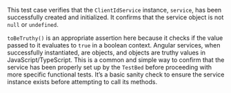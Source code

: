 This test case verifies that the `ClientIdService` instance, `service`, has been successfully created and initialized. It confirms that the service object is not `null` or `undefined`.

`toBeTruthy()` is an appropriate assertion here because it checks if the value passed to it evaluates to `true` in a boolean context. Angular services, when successfully instantiated, are objects, and objects are truthy values in JavaScript/TypeScript. This is a common and simple way to confirm that the service has been properly set up by the `TestBed` before proceeding with more specific functional tests. It’s a basic sanity check to ensure the service instance exists before attempting to call its methods.